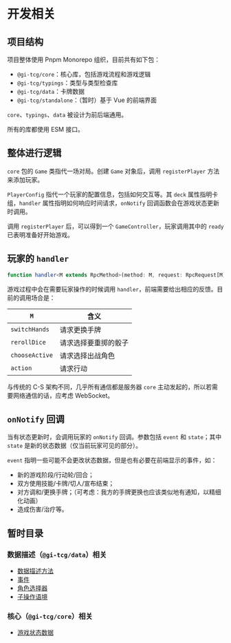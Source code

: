 # 开发相关

## 项目结构

项目整体使用 Pnpm Monorepo 组织，目前共有如下包：

- `@gi-tcg/core`：核心库，包括游戏流程和游戏逻辑
- `@gi-tcg/typings`：类型与类型检查库
- `@gi-tcg/data`：卡牌数据
- `@gi-tcg/standalone`：（暂时）基于 Vue 的前端界面

`core`、`typings`、`data` 被设计为前后端通用。

所有的库都使用 ESM 接口。

## 整体进行逻辑

`core` 包的 `Game` 类指代一场对局。创建 `Game` 对象后，调用 `registerPlayer` 方法来添加玩家。

`PlayerConfig` 指代一个玩家的配置信息，包括如何交互等。其 `deck` 属性指明卡组，`handler` 属性指明如何响应时间请求，`onNotify` 回调函数会在游戏状态更新时调用。

调用 `registerPlayer` 后，可以得到一个 `GameController`，玩家调用其中的 `ready` 已表明准备好开始游戏。

## 玩家的 `handler`

```ts
function handler<M extends RpcMethod>(method: M, request: RpcRequest[M]) => Promise<RpcResponse[M]>;
```

游戏过程中会在需要玩家操作的时候调用 `handler`，前端需要给出相应的反馈。目前的调用场合是：

| `M`            | 含义                 |
| -------------- | -------------------- |
| `switchHands`  | 请求更换手牌         |
| `rerollDice`   | 请求选择要重掷的骰子 |
| `chooseActive` | 请求选择出战角色     |
| `action`       | 请求行动             |

与传统的 C-S 架构不同，几乎所有通信都是服务器 `core` 主动发起的，所以若需要网络通信的话，应考虑 WebSocket。

## `onNotify` 回调

当有状态更新时，会调用玩家的 `onNotify` 回调。参数包括 `event` 和 `state`；其中 `state` 是新的状态数据（仅当前玩家可见的部分）。

`event` 指明一些可能不会更改状态数据，但是也有必要在前端显示的事件，如：
- 新的游戏阶段/行动轮/回合；
- 双方使用技能/卡牌/切人/宣布结束；
- 对方调和/更换手牌；（可考虑：我方的手牌更换也应该类似地有通知，以精细化动画）
- 造成伤害/治疗等。

## 暂时目录

### 数据描述（`@gi-tcg/data`）相关

- [数据描述方法](./data_desc.md)
- [事件](./events.md)
- [角色选择器](./selector.md)
- [子操作语境](./context_details.md)

### 核心（`@gi-tcg/core`）相关

- [游戏状态数据](./state.md)
